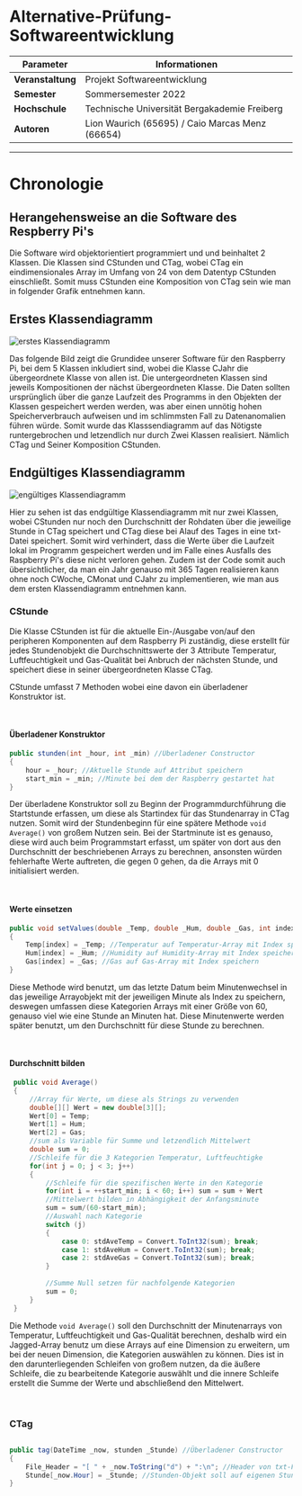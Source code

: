 # Alternative-Prüfung-Softwareentwicklung

| Parameter                | Informationen                                                                                                                                                                          |
| ------------------------ | ------------------------------------------------------------------------------------------------------------------------------------------------------------------------------------------ |
| **Veranstaltung**       | Projekt Softwareentwicklung                                                                                                                                                           |
| **Semester**               |   Sommersemester 2022                                                                                                                                                                                        |
| **Hochschule**          | Technische Universität Bergakademie Freiberg                                                                                                                                                      
| **Autoren**              | Lion Waurich (65695) / Caio Marcas Menz (66654)                            

---------------------------------------------------------------------------------
# Chronologie 

## Herangehensweise an die Software des Respberry Pi's ##

Die Software wird objektorientiert programmiert und und beinhaltet 2 Klassen. Die Klassen sind CStunden und CTag, wobei CTag ein eindimensionales Array im Umfang von 24 von dem Datentyp CStunden einschließt. Somit muss CStunden eine Komposition von CTag sein wie man in folgender Grafik entnehmen kann.

## Erstes Klassendiagramm

![erstes Klassendiagramm](https://github.com/Lion127/Softwareentwicklungsprojekt-2022/blob/main/Grafiken/Programm_Entwicklung/erstes_Klassendiagramm.png)

Das folgende Bild zeigt die Grundidee unserer Software für den Raspberry Pi, bei dem 5 Klassen inkludiert sind, wobei die Klasse CJahr die übergeordnete Klasse von allen ist. Die untergeordneten Klassen sind jeweils Kompositionen der nächst übergeordneten Klasse. Die Daten sollten ursprünglich über die ganze Laufzeit des Programms in den Objekten der Klassen gespeichert werden werden, was aber einen unnötig hohen Speicherverbrauch aufweisen und im schlimmsten Fall zu Datenanomalien führen würde. Somit wurde das Klasssendiagramm auf das Nötigste runtergebrochen und letzendlich nur durch Zwei Klassen realisiert. Nämlich CTag und Seiner Komposition CStunden.

## Endgültiges Klassendiagramm
![engültiges Klassendiagramm](https://github.com/Lion127/Softwareentwicklungsprojekt-2022/blob/main/Grafiken/Programm_Entwicklung/endg%C3%BCltiges_Klassendiagramm.png)

Hier zu sehen ist das endgültige Klassendiagramm mit nur zwei Klassen, wobei CStunden nur noch den Durchschnitt der Rohdaten über die jeweilige Stunde in CTag speichert und CTag diese bei Alauf des Tages in eine txt-Datei speichert. Somit wird verhindert, dass die Werte über die Laufzeit lokal im Programm gespeichert werden und im Falle eines Ausfalls des Raspberry Pi's diese nicht verloren gehen. Zudem ist der Code somit auch übersichtlicher, da man ein Jahr genauso mit 365 Tagen realisieren kann ohne noch CWoche, CMonat und CJahr zu implementieren, wie man aus dem ersten Klassendiagramm entnehmen kann.

### CStunde ###
Die Klasse CStunden ist für die aktuelle Ein-/Ausgabe von/auf den peripheren Komponenten auf dem Raspberry Pi zuständig,
diese erstellt für jedes Stundenobjekt die Durchschnittswerte der 3 Attribute Temperatur, Luftfeuchtigkeit und Gas-Qualität bei Anbruch der nächsten Stunde, und speichert diese in seiner übergeordneten Klasse CTag.

CStunde umfasst 7 Methoden wobei eine davon ein überladener Konstruktor ist.

<br/>

#### Überladener Konstruktor
```csharp                                      Usage
public stunden(int _hour, int _min) //Überladener Constructor
{
    hour = _hour; //Aktuelle Stunde auf Attribut speichern
    start_min = _min; //Minute bei dem der Raspberry gestartet hat
}
```
Der überladene Konstruktor soll zu Beginn der Programmdurchführung die Startstunde erfassen, um diese als Startindex für das Stundenarray in CTag nutzen. Somit wird der Stundenbeginn für eine spätere Methode ```void Average()``` von großem Nutzen sein.
Bei der Startminute ist es genauso, diese wird auch beim Programmstart erfasst, um später von dort aus den Durchschnitt der beschriebenen Arrays zu berechnen, ansonsten würden fehlerhafte Werte auftreten, die gegen 0 gehen, da die Arrays mit 0 initialisiert werden.

<br/>

#### Werte einsetzen
```csharp                                      Usage
public void setValues(double _Temp, double _Hum, double _Gas, int index)
{
    Temp[index] = _Temp; //Temperatur auf Temperatur-Array mit Index speichern
    Hum[index] = _Hum; //Humidity auf Humidity-Array mit Index speichern
    Gas[index] = _Gas; //Gas auf Gas-Array mit Index speichern
}
```
Diese Methode wird benutzt, um das letzte Datum beim Minutenwechsel in das jeweilige Arrayobjekt mit der jeweiligen Minute als Index zu speichern, deswegen umfassen diese Kategorien Arrays mit einer Größe von 60, genauso viel wie eine Stunde an Minuten hat. Diese Minutenwerte werden später benutzt, um den Durchschnitt für diese Stunde zu berechnen.

<br/>

#### Durchschnitt bilden
```csharp                                      Usage
 public void Average()
 {   
     //Array für Werte, um diese als Strings zu verwenden
     double[][] Wert = new double[3][];
     Wert[0] = Temp;
     Wert[1] = Hum;
     Wert[2] = Gas;
     //sum als Variable für Summe und letzendlich Mittelwert
     double sum = 0;
     //Schleife für die 3 Kategorien Temperatur, Luftfeuchtigke
     for(int j = 0; j < 3; j++)
     {
         //Schleife für die spezifischen Werte in den Kategorie
         for(int i = ++start_min; i < 60; i++) sum = sum + Wert
         //Mittelwert bilden in Abhängigkeit der Anfangsminute 
         sum = sum/(60-start_min);
         //Auswahl nach Kategorie
         switch (j)
         {
             case 0: stdAveTemp = Convert.ToInt32(sum); break;
             case 1: stdAveHum = Convert.ToInt32(sum); break;
             case 2: stdAveGas = Convert.ToInt32(sum); break;
         }
         
         //Summe Null setzen für nachfolgende Kategorien
         sum = 0;
     }
 }
```
Die Methode ```void Average()``` soll den Durchschnitt der Minutenarrays von Temperatur, Luftfeuchtigkeit und Gas-Qualität berechnen, deshalb wird ein Jagged-Array benutz um diese Arrays auf eine Dimension zu erweitern, um bei der neuen Dimension, die Kategorien auswählen zu können. Dies ist in den darunterliegenden Schleifen von großem nutzen, da die äußere Schleife, die zu bearbeitende Kategorie auswählt und die innere Schleife erstellt die Summe der Werte und abschließend den Mittelwert.

<br/>

####

### CTag ###


```csharp                                      Usage

public tag(DateTime _now, stunden _Stunde) //Überladener Constructor
{
    File_Header = "[ " + _now.ToString("d") + ":\n"; //Header von txt-File soll mit "[" anfangen, für Nachvollziehbarkeit
    Stunde[_now.Hour] = _Stunde; //Stunden-Objekt soll auf eigenen Stundenarray überschrieben werden
}

```

